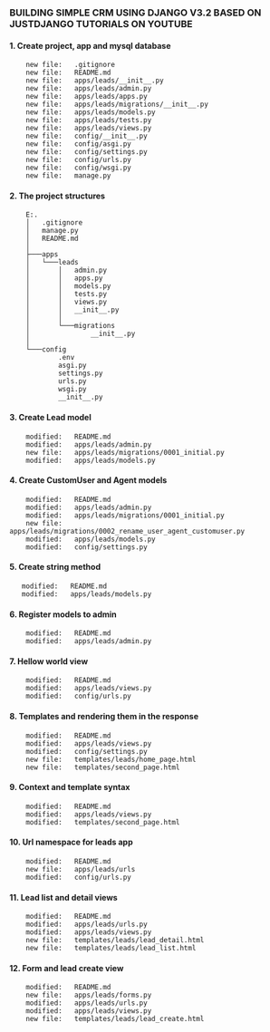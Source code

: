 ### BUILDING SIMPLE CRM USING DJANGO V3.2 BASED ON JUSTDJANGO TUTORIALS ON YOUTUBE


#### 1. Create project, app and mysql database

        new file:   .gitignore
        new file:   README.md
        new file:   apps/leads/__init__.py
        new file:   apps/leads/admin.py
        new file:   apps/leads/apps.py
        new file:   apps/leads/migrations/__init__.py
        new file:   apps/leads/models.py
        new file:   apps/leads/tests.py
        new file:   apps/leads/views.py
        new file:   config/__init__.py
        new file:   config/asgi.py
        new file:   config/settings.py
        new file:   config/urls.py
        new file:   config/wsgi.py
        new file:   manage.py


#### 2. The project structures

        E:.
        │   .gitignore
        │   manage.py
        │   README.md
        │
        ├───apps
        │   └───leads
        │       │   admin.py
        │       │   apps.py
        │       │   models.py
        │       │   tests.py
        │       │   views.py
        │       │   __init__.py
        │       │
        │       └───migrations
        │               __init__.py
        │
        └───config
                .env
                asgi.py
                settings.py
                urls.py
                wsgi.py
                __init__.py


#### 3. Create Lead model

        modified:   README.md
        modified:   apps/leads/admin.py
        new file:   apps/leads/migrations/0001_initial.py
        modified:   apps/leads/models.py


#### 4. Create CustomUser and Agent models

        modified:   README.md
        modified:   apps/leads/admin.py
        modified:   apps/leads/migrations/0001_initial.py
        new file:   apps/leads/migrations/0002_rename_user_agent_customuser.py
        modified:   apps/leads/models.py
        modified:   config/settings.py


#### 5. Create string method 
       
       modified:   README.md
       modified:   apps/leads/models.py


#### 6. Register models to admin

        modified:   README.md
        modified:   apps/leads/admin.py


#### 7. Hellow world view 

        modified:   README.md
        modified:   apps/leads/views.py
        modified:   config/urls.py


#### 8. Templates and rendering them in the response

        modified:   README.md
        modified:   apps/leads/views.py
        modified:   config/settings.py
        new file:   templates/leads/home_page.html
        new file:   templates/second_page.html


#### 9. Context and template syntax

        modified:   README.md
        modified:   apps/leads/views.py
        modified:   templates/second_page.html


#### 10. Url namespace for leads app

        modified:   README.md
        new file:   apps/leads/urls
        modified:   config/urls.py


#### 11. Lead list and detail views
       
        modified:   README.md
        modified:   apps/leads/urls.py
        modified:   apps/leads/views.py
        new file:   templates/leads/lead_detail.html
        new file:   templates/leads/lead_list.html


#### 12. Form and lead create view

        modified:   README.md
        new file:   apps/leads/forms.py
        modified:   apps/leads/urls.py
        modified:   apps/leads/views.py
        new file:   templates/leads/lead_create.html











































































































































































